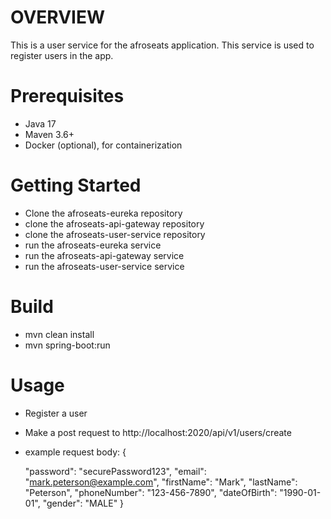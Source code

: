 # OVERVIEW
This is a user service for the afroseats application. This service is used to register users in the app.

# Prerequisites
- Java 17
- Maven 3.6+
- Docker (optional), for containerization


# Getting Started
- Clone the afroseats-eureka repository
- clone the afroseats-api-gateway repository
- clone the afroseats-user-service repository
- run the afroseats-eureka service
- run the afroseats-api-gateway service
- run the afroseats-user-service service

# Build
- mvn clean install
- mvn spring-boot:run

# Usage
- Register a user
- Make a post request to http://localhost:2020/api/v1/users/create
- example request body:
  {

  "password": "securePassword123",
  "email": "mark.peterson@example.com",
  "firstName": "Mark",
  "lastName": "Peterson",
  "phoneNumber": "123-456-7890",
  "dateOfBirth": "1990-01-01",
  "gender": "MALE"
  }

